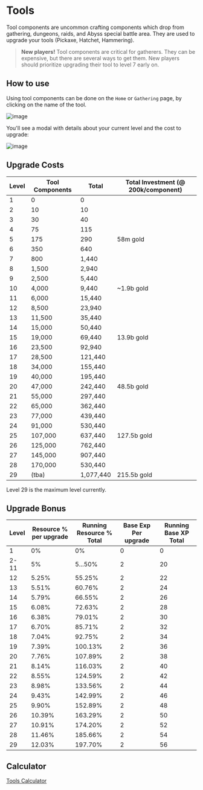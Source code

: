 # Tools

Tool components are <span class='rarity-uncommon'>uncommon</span> crafting components which drop from gathering, dungeons, raids, and Abyss special battle area. They are used to upgrade your tools (Pickaxe, Hatchet, Hammering).

> **New players!** Tool components are critical for gatherers. They can be expensive, but there are several ways to get them. New players should prioritize upgrading their tool to level 7 early on.

## How to use

Using tool components can be done on the `Home` or `Gathering` page, by clicking on the name of the tool.

![image](https://user-images.githubusercontent.com/267296/151308280-b7663ca2-9aa1-4859-a86e-4769548b4486.png)

You'll see a modal with details about your current level and the cost to upgrade:

![image](https://user-images.githubusercontent.com/267296/151308644-00a6ee27-16f6-4b28-b90e-ee14cd2ef09d.png)



## Upgrade Costs

| Level | Tool Components | Total | Total Investment (@ 200k/component)
| ---- | ---- | ---- | ---- |
| 1 | 0 | 0
| 2 | 10 | 10
| 3 | 30 | 40
| 4 | 75 | 115
| 5 | 175 | 290 | 58m <span class='gold'>gold</span> |
| 6 | 350 | 640
| 7 | 800 | 1,440
| 8 | 1,500 | 2,940
| 9 | 2,500 | 5,440
| 10 | 4,000 | 9,440 | ~1.9b <span class='gold'>gold</span>
| 11 | 6,000 | 15,440
| 12 | 8,500 | 23,940
| 13 | 11,500 | 35,440
| 14 | 15,000 | 50,440
| 15 | 19,000 | 69,440 | 13.9b <span class='gold'>gold</span> |
| 16 | 23,500 | 92,940
| 17 | 28,500 | 121,440
| 18 | 34,000 | 155,440
| 19 | 40,000 | 195,440
| 20 | 47,000 | 242,440 | 48.5b <span class='gold'>gold</span> |
| 21 | 55,000 | 297,440
| 22 | 65,000 | 362,440
| 23 | 77,000 | 439,440
| 24 | 91,000 | 530,440
| 25 | 107,000 | 637,440 | 127.5b <span class='gold'>gold</span> |
| 26 | 125,000 | 762,440
| 27 | 145,000 | 907,440
| 28 | 170,000 | 530,440
| 29 | (tba) | 1,077,440 | 215.5b <span class='gold'>gold</span> |

Level 29 is the maximum level currently.

## Upgrade Bonus

| Level | Resource % per upgrade | Running Resource % Total | Base Exp Per upgrade  | Running Base XP Total
| ---- | ---- | ---- | ---- | ---- |
| 1 | 0% | 0% | 0 | 0
| 2-11 | 5% | 5...50% | 2 | 20
| 12 | 5.25% | 55.25% | 2 | 22
| 13 | 5.51% | 60.76% | 2 | 24
| 14 | 5.79% | 66.55% | 2 | 26
| 15 | 6.08% | 72.63% | 2 | 28
| 16 | 6.38% | 79.01% | 2 | 30
| 17 | 6.70% | 85.71% | 2 | 32
| 18 | 7.04% | 92.75% | 2 | 34
| 19 | 7.39% | 100.13% | 2 | 36
| 20 | 7.76% | 107.89% | 2 | 38
| 21 | 8.14% | 116.03% | 2 | 40
| 22 | 8.55% | 124.59% | 2 | 42
| 23 | 8.98% | 133.56% | 2 | 44
| 24 | 9.43% | 142.99% | 2 | 46
| 25 | 9.90% | 152.89% | 2 | 48
| 26 | 10.39% | 163.29% | 2 | 50
| 27 | 10.91% | 174.20% | 2 | 52
| 28 | 11.46% | 185.66% | 2 | 54
| 29 | 12.03% | 197.70% | 2 | 56

## Calculator

[Tools Calculator](https://slyboots.studio/iqrpg-tools-calculator/ ':include :type=iframe width=100% height=500px frameBorder=0')
